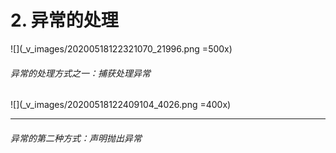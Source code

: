 # 2. 异常的处理
![](_v_images/20200518122321070_21996.png =500x)
###### 异常的处理方式之一：捕获处理异常
![](_v_images/20200518122409104_4026.png =400x)

***
###### 异常的第二种方式：声明抛出异常
